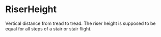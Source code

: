 RiserHeight
===========

Vertical distance from tread to tread. 
The riser height is supposed to be equal for all steps of a stair or stair flight.
